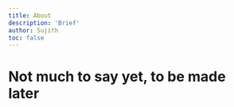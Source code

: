 ```yaml
---
title: About
description: 'Brief'
author: Sujith
toc: false
---
```


# Not much to say yet, to be made later
